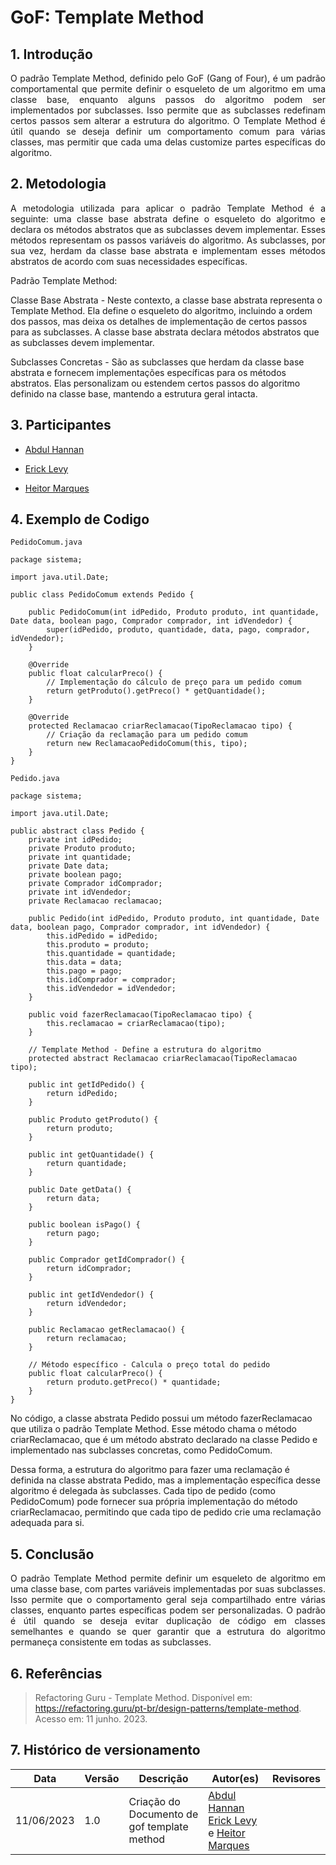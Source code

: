 # GoF: Template Method

## 1. Introdução

<p align="justify">
    O padrão Template Method, definido pelo GoF (Gang of Four), é um padrão comportamental que permite definir o esqueleto de um algoritmo em uma classe base, enquanto alguns passos do algoritmo podem ser implementados por subclasses. Isso permite que as subclasses redefinam certos passos sem alterar a estrutura do algoritmo. O Template Method é útil quando se deseja definir um comportamento comum para várias classes, mas permitir que cada uma delas customize partes específicas do algoritmo.
</p>

## 2. Metodologia

<p align="justify">
    A metodologia utilizada para aplicar o padrão Template Method é a seguinte: uma classe base abstrata define o esqueleto do algoritmo e declara os métodos abstratos que as subclasses devem implementar. Esses métodos representam os passos variáveis do algoritmo. As subclasses, por sua vez, herdam da classe base abstrata e implementam esses métodos abstratos de acordo com suas necessidades específicas.

</p>
Padrão Template Method:

Classe Base Abstrata - Neste contexto, a classe base abstrata representa o Template Method. Ela define o esqueleto do algoritmo, incluindo a ordem dos passos, mas deixa os detalhes de implementação de certos passos para as subclasses. A classe base abstrata declara métodos abstratos que as subclasses devem implementar.

Subclasses Concretas - São as subclasses que herdam da classe base abstrata e fornecem implementações específicas para os métodos abstratos. Elas personalizam ou estendem certos passos do algoritmo definido na classe base, mantendo a estrutura geral intacta.
    
## 3. Participantes
- [Abdul Hannan](https://github.com/hannanhunny01)

- [Erick Levy](https://github.com/Ericklevy)

- [Heitor Marques](https://github.com/heitormsb)



## 4. Exemplo de Codigo

`PedidoComum.java`

```
package sistema;

import java.util.Date;

public class PedidoComum extends Pedido {

    public PedidoComum(int idPedido, Produto produto, int quantidade, Date data, boolean pago, Comprador comprador, int idVendedor) {
        super(idPedido, produto, quantidade, data, pago, comprador, idVendedor);
    }

    @Override
    public float calcularPreco() {
        // Implementação do cálculo de preço para um pedido comum
        return getProduto().getPreco() * getQuantidade();
    }

    @Override
    protected Reclamacao criarReclamacao(TipoReclamacao tipo) {
        // Criação da reclamação para um pedido comum
        return new ReclamacaoPedidoComum(this, tipo);
    }
}

```

`Pedido.java`

```
package sistema;

import java.util.Date;

public abstract class Pedido {
    private int idPedido;
    private Produto produto;
    private int quantidade;
    private Date data;
    private boolean pago;
    private Comprador idComprador;
    private int idVendedor;
    private Reclamacao reclamacao;

    public Pedido(int idPedido, Produto produto, int quantidade, Date data, boolean pago, Comprador comprador, int idVendedor) {
        this.idPedido = idPedido;
        this.produto = produto;
        this.quantidade = quantidade;
        this.data = data;
        this.pago = pago;
        this.idComprador = comprador;
        this.idVendedor = idVendedor;
    }

    public void fazerReclamacao(TipoReclamacao tipo) {
        this.reclamacao = criarReclamacao(tipo);
    }

    // Template Method - Define a estrutura do algoritmo
    protected abstract Reclamacao criarReclamacao(TipoReclamacao tipo);

    public int getIdPedido() {
        return idPedido;
    }

    public Produto getProduto() {
        return produto;
    }

    public int getQuantidade() {
        return quantidade;
    }

    public Date getData() {
        return data;
    }

    public boolean isPago() {
        return pago;
    }

    public Comprador getIdComprador() {
        return idComprador;
    }

    public int getIdVendedor() {
        return idVendedor;
    }

    public Reclamacao getReclamacao() {
        return reclamacao;
    }

    // Método específico - Calcula o preço total do pedido
    public float calcularPreco() {
        return produto.getPreco() * quantidade;
    }
}

```


No código, a classe abstrata Pedido possui um método fazerReclamacao que utiliza o padrão Template Method. Esse método chama o método criarReclamacao, que é um método abstrato declarado na classe Pedido e implementado nas subclasses concretas, como PedidoComum.

Dessa forma, a estrutura do algoritmo para fazer uma reclamação é definida na classe abstrata Pedido, mas a implementação específica desse algoritmo é delegada às subclasses. Cada tipo de pedido (como PedidoComum) pode fornecer sua própria implementação do método criarReclamacao, permitindo que cada tipo de pedido crie uma reclamação adequada para si.



## 5. Conclusão

<p align="justify">
    O padrão Template Method permite definir um esqueleto de algoritmo em uma classe base, com partes variáveis implementadas por suas subclasses. Isso permite que o comportamento geral seja compartilhado entre várias classes, enquanto partes específicas podem ser personalizadas. O padrão é útil quando se deseja evitar duplicação de código em classes semelhantes e quando se quer garantir que a estrutura do algoritmo permaneça consistente em todas as subclasses.

</p>

## 6. Referências

> Refactoring Guru - Template Method. Disponível em: <https://refactoring.guru/pt-br/design-patterns/template-method>. Acesso em: 11 junho. 2023.


## 7. Histórico de versionamento

|Data | Versão | Descrição | Autor(es)|Revisores|
| -- | -- | -- | -- |--|
|11/06/2023|1.0|Criação do Documento de gof template method| [Abdul Hannan](https://github.com/hannanhunny01) <br>   [Erick Levy](https://github.com/Ericklevy) e [Heitor Marques](https://github.com/heitormsb)| 
